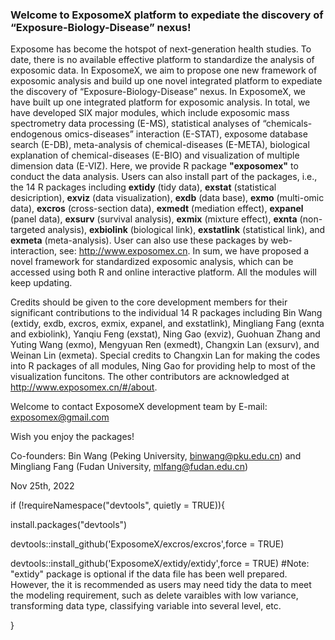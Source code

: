 ### Welcome to ExposomeX platform to expediate the discovery of “Exposure-Biology-Disease” nexus!

Exposome has become the hotspot of next-generation health studies. To date, there is no available effective platform to standardize the analysis of exposomic data. In ExposomeX, we aim to propose one new framework of exposomic analysis and build up one novel integrated platform to expediate the discovery of “Exposure-Biology-Disease” nexus. In ExposomeX, we have built up one integrated platform for exposomic analysis. In total, we have developed SIX major modules, which include exposomic mass spectrometry data processing (E-MS), statistical analyses of “chemicals-endogenous omics-diseases” interaction (E-STAT), exposome database search (E-DB), meta-analysis of chemical-diseases (E-META), biological explanation of chemical-diseases (E-BIO) and visualization of multiple dimension data (E-VIZ). Here, we provide R package **"exposomex"** to conduct the data analysis. Users can also install part of the packages, i.e., the 14 R packages including **extidy** (tidy data), **exstat** (statistical desicription), **exviz** (data visualization), **exdb** (data base), **exmo** (multi-omic data), **excros** (cross-section data), **exmedt** (mediation effect), **expanel** (panel data), **exsurv** (survival analysis), **exmix** (mixture effect), **exnta** (non-targeted analysis), **exbiolink** (biological link), **exstatlink** (statistical link), and **exmeta** (meta-analysis). User can also use these packages by web-interaction, see: http://www.exposomex.cn. In sum, we have proposed a novel framework for standardized exposomic analysis, which can be accessed using both R and online interactive platform. All the modules will keep updating.

Credits should be given to the core development members for their significant contributions to the individual 14 R packages including Bin Wang (extidy, exdb, excros, exmix, expanel, and exstatlink), Mingliang Fang (exnta and exbiolink), Yanqiu Feng (exstat), Ning Gao (exviz), Guohuan Zhang and Yuting Wang (exmo), Mengyuan Ren (exmedt), Changxin Lan (exsurv), and Weinan Lin (exmeta). Special credits to Changxin Lan for making the codes into R packages of all modules, Ning Gao for providing help to most of the visualization funcitons. The other contributors are acknowledged at http://www.exposomex.cn/#/about.
 
Welcome to contact ExposomeX development team by E-mail: exposomex@gmail.com

Wish you enjoy the packages!

Co-founders: Bin Wang (Peking University, binwang@pku.edu.cn) and Mingliang Fang (Fudan University, mlfang@fudan.edu.cn)

Nov 25th, 2022



if (!requireNamespace("devtools", quietly = TRUE)){
  
  install.packages("devtools")
  
  devtools::install_github('ExposomeX/excros/excros',force = TRUE)
  
  devtools::install_github('ExposomeX/extidy/extidy',force = TRUE) 
  #Note: "extidy" package is optional if the data file has been well prepared. However, the it is recommended as users may need tidy the data to meet the modeling requirement, such as delete varaibles with low variance, transforming data type, classifying variable into several level, etc.
  
}
